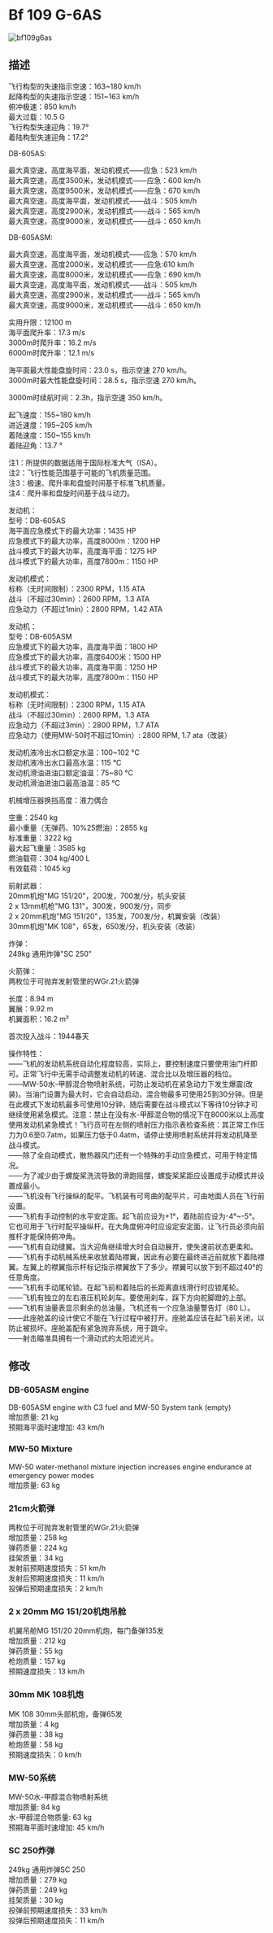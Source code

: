 # Bf 109 G-6AS  
  
![bf109g6as](../images/bf109g6as.png)  
  
## 描述  
  
飞行构型的失速指示空速：163~180 km/h  
起降构型的失速指示空速：151~163 km/h  
俯冲极速：850 km/h  
最大过载：10.5 G  
飞行构型失速迎角：19.7°  
着陆构型失速迎角：17.2°  
  
DB-605AS:  
  
最大真空速，高度海平面，发动机模式——应急：523 km/h  
最大真空速，高度3500米，发动机模式——应急：600 km/h  
最大真空速，高度9500米，发动机模式——应急：670 km/h  
最大真空速，高度海平面，发动机模式——战斗：505 km/h  
最大真空速，高度2900米，发动机模式——战斗：565 km/h  
最大真空速，高度9000米，发动机模式——战斗：650 km/h  
  
DB-605ASM:  
  
最大真空速，高度海平面，发动机模式——应急：570 km/h  
最大真空速，高度2000米，发动机模式——应急:610 km/h  
最大真空速，高度8000米，发动机模式——应急：690 km/h  
最大真空速，高度海平面，发动机模式——战斗：505 km/h  
最大真空速，高度2900米，发动机模式——战斗：565 km/h  
最大真空速，高度9000米，发动机模式——战斗：650 km/h  
  
实用升限：12100 m  
海平面爬升率：17.3 m/s  
3000m时爬升率：16.2 m/s  
6000m时爬升率：12.1 m/s  
  
海平面最大性能盘旋时间：23.0 s，指示空速 270 km/h。  
3000m时最大性能盘旋时间：28.5 s，指示空速 270 km/h。  
  
3000m时续航时间：2.3h，指示空速 350 km/h。  
  
起飞速度：155~180 km/h  
进近速度：195~205 km/h  
着陆速度：150~155 km/h  
着陆迎角：13.7 °  
  
注1：所提供的数据适用于国际标准大气（ISA）。  
注2：飞行性能范围基于可能的飞机质量范围。  
注3：极速、爬升率和盘旋时间基于标准飞机质量。  
注4：爬升率和盘旋时间基于战斗动力。  
  
发动机：  
型号：DB-605AS  
海平面应急模式下的最大功率：1435 HP  
应急模式下的最大功率，高度8000m：1200 HP  
战斗模式下的最大功率，高度海平面：1275 HP  
战斗模式下的最大功率，高度7800m：1150 HP  
  
发动机模式：  
标称（无时间限制）：2300 RPM，1.15 ATA  
战斗（不超过30min）：2600 RPM，1.3 ATA  
应急动力（不超过1min）：2800 RPM，1.42 ATA  
  
发动机：  
型号：DB-605ASM  
应急模式下的最大功率，高度海平面：1800 HP  
应急模式下的最大功率，高度6400米：1500 HP  
战斗模式下的最大功率，高度海平面：1250 HP  
战斗模式下的最大功率，高度7800m：1150 HP  
  
发动机模式：  
标称（无时间限制）：2300 RPM，1.15 ATA  
战斗（不超过30min）：2600 RPM，1.3 ATA  
应急动力（不超过3min）：2800 RPM，1.7 ATA  
应急动力（使用MW-50时不超过10min）: 2800 RPM, 1.7 ata（改装）  
  
发动机液冷出水口额定水温：100~102 °C  
发动机液冷出水口最高水温：115 °C  
发动机滑油进油口额定油温：75~80 °C  
发动机滑油进油口最高油温：85 °C  
  
机械增压器换挡高度：液力偶合   
  
空重：2540 kg  
最小重量（无弹药、10%25燃油）：2855 kg  
标准重量：3222 kg  
最大起飞重量：3585 kg  
燃油载荷：304 kg/400 L  
有效载荷：1045 kg  
  
前射武器：  
20mm机炮"MG 151/20"，200发，700发/分，机头安装  
2 x 13mm机枪"MG 131"，300发，900发/分，同步  
2 x 20mm机炮"MG 151/20"，135发，700发/分，机翼安装（改装）  
30mm机炮"MK 108"，65发，650发/分，机头安装（改装）  
  
炸弹：  
249kg 通用炸弹"SC 250"  
  
火箭弹：  
两枚位于可抛弃发射管里的WGr.21火箭弹  
  
长度：8.94 m  
翼展：9.92 m  
机翼面积：16.2 m²  
  
首次投入战斗：1944春天  
  
操作特性：  
——飞机的发动机系统自动化程度较高，实际上，要控制速度只要使用油门杆即可。正常飞行中无需手动调整发动机的转速、混合比以及增压器的档位。  
——MW-50水-甲醇混合物喷射系统，可防止发动机在紧急动力下发生爆震(改装)。当油门设置为最大时，它会自动启动，混合物最多可使用25到30分钟。但是在此模式下发动机最多可使用10分钟，随后需要在战斗模式以下等待10分钟才可继续使用紧急模式。注意：禁止在没有水-甲醇混合物的情况下在8000米以上高度使用发动机紧急模式！飞行员可在左侧的喷射压力指示表检查系统：其正常工作压力为0.6至0.7atm，如果压力低于0.4atm，请停止使用喷射系统并将发动机降至战斗模式。  
——除了全自动模式，散热器风门还有一个特殊的手动应急模式，可用于特定情况。  
——为了减少由于螺旋桨洗流导致的滑跑摇摆，螺旋桨桨距应设置成手动模式并设置成最小。  
——飞机没有飞行操纵的配平。飞机装有可弯曲的配平片，可由地面人员在飞行前设置。  
——飞机有手动控制的水平安定面。起飞前应设为+1°，着陆前应设为-4°~-5°。它也可用于飞行时配平操纵杆。在大角度俯冲时应设定安定面，让飞行员必须向前推杆才能保持俯冲角。  
——飞机有自动缝翼。当大迎角继续增大时会自动展开，使失速前状态更柔和。  
——飞机有手动机械系统来收放着陆襟翼，因此有必要在最终进近前就放下着陆襟翼。左翼上的襟翼指示杆标记指示襟翼放下了多少。襟翼可以放下到不超过40°的任意角度。  
——飞机有手动尾轮锁。在起飞前和着陆后的长距离直线滑行时应锁尾轮。  
——飞机有独立的左右液压机轮刹车。要使用刹车，踩下方向舵脚蹬的上部。  
——飞机有油量表显示剩余的总油量。飞机还有一个应急油量警告灯（80 L）。  
——此座舱盖的设计使它不能在飞行过程中被打开。座舱盖应该在起飞前关闭，以防止被损坏。座舱盖配有紧急抛弃系统，用于跳伞。  
——射击瞄准具拥有一个滑动式的太阳滤光片。  
  
## 修改  
  
  
### DB-605ASM engine  
  
DB-605ASM engine with C3 fuel and MW-50 System tank (empty)  
增加质量: 21 kg  
预期海平面时速增加: 43 km/h  
  
  
### MW-50 Mixture  
  
MW-50 water-methanol mixture injection increases engine endurance at emergency power modes  
增加质量: 63 kg  
  
  
### 21cm火箭弹  
  
两枚位于可抛弃发射管里的WGr.21火箭弹  
增加质量：258 kg  
弹药质量：224 kg  
挂架质量：34 kg  
发射前预期速度损失：51 km/h  
发射后预期速度损失：11 km/h  
投弹后预期速度损失：2 km/h  
  
### 2 x 20mm MG 151/20机炮吊舱  
  
机翼吊舱MG 151/20 20mm机炮，每门备弹135发  
增加质量：212 kg  
弹药质量：55 kg  
枪炮质量：157 kg  
预期速度损失：13 km/h  
  
### 30mm MK 108机炮  
  
MK 108 30mm头部机炮，备弹65发  
增加质量：4 kg  
弹药质量：38 kg  
枪炮质量：58 kg  
预期速度损失：0 km/h  
  
### MW-50系统  
  
MW-50水-甲醇混合物喷射系统  
增加质量: 84 kg  
水-甲醇混合物质量: 63 kg  
预期海平面时速增加: 45 km/h  
  
  
### SC 250炸弹  
  
249kg 通用炸弹SC 250  
增加质量：279 kg  
弹药质量：249 kg  
挂架质量：30 kg  
投弹前预期速度损失：33 km/h  
投弹后预期速度损失：11 km/h  